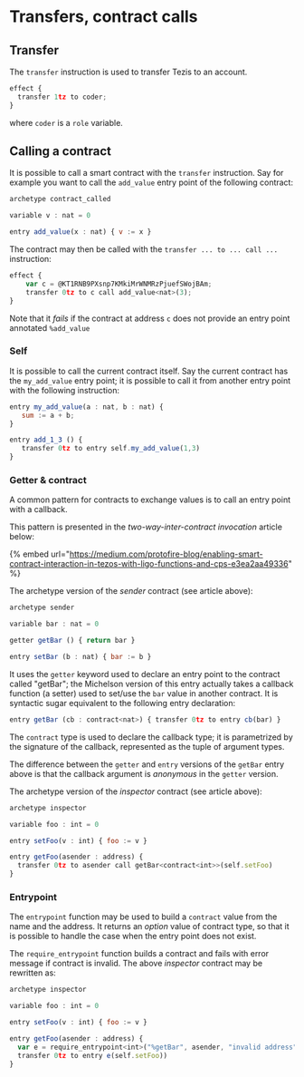 # Transfers, contract calls

## Transfer

The `transfer` instruction is used to transfer Tezis to an account.

```javascript
effect {
  transfer 1tz to coder;
}
```

where `coder` is a `role` variable.

## Calling a contract

It is possible to call a smart contract with the `transfer` instruction. Say for example you want to call the `add_value` entry point of the following contract: 

```javascript
archetype contract_called

variable v : nat = 0

entry add_value(x : nat) { v := x }
```

The contract may then be called with the `transfer ... to ... call ...` instruction:

```javascript
effect {
    var c = @KT1RNB9PXsnp7KMkiMrWNMRzPjuefSWojBAm;
    transfer 0tz to c call add_value<nat>(3);
}
```

Note that it _fails_ if the contract at address `c` does not provide an entry point annotated `%add_value`

### Self

It is possible to call the current contract itself. Say the current contract has the `my_add_value` entry point; it is possible to call it from another entry point with the following instruction:

```javascript
entry my_add_value(a : nat, b : nat) {
   sum := a + b;
}

entry add_1_3 () {
   transfer 0tz to entry self.my_add_value(1,3)
}
```

### Getter & contract

A common pattern for contracts to exchange values is to call an entry point with a callback.

This pattern is presented in the _two-way-inter-contract_ _invocation_ article below:

{% embed url="https://medium.com/protofire-blog/enabling-smart-contract-interaction-in-tezos-with-ligo-functions-and-cps-e3ea2aa49336" %}

The archetype version of the _sender_ contract \(see article above\):

```javascript
archetype sender

variable bar : nat = 0

getter getBar () { return bar }

entry setBar (b : nat) { bar := b }
```

It uses the `getter` keyword used to declare an entry point to the contract called "getBar"; the Michelson version of this entry actually takes a callback function \(a setter\) used to set/use the `bar` value in another contract. It is syntactic sugar equivalent to the following entry declaration:

```javascript
entry getBar (cb : contract<nat>) { transfer 0tz to entry cb(bar) }
```

The `contract` type is used to declare the callback type; it is parametrized by the signature of the callback, represented as the tuple of argument types.  

The difference between the `getter` and `entry` versions of the `getBar` entry above is that the callback argument is _anonymous_ in the `getter` version.

The archetype version of the _inspector_ contract \(see article above\):

```javascript
archetype inspector

variable foo : int = 0

entry setFoo(v : int) { foo := v }

entry getFoo(asender : address) { 
  transfer 0tz to asender call getBar<contract<int>>(self.setFoo) 
}
```

### Entrypoint

The `entrypoint` function may be used to build a `contract` value from the name and the address. It returns an _option_ value of contract type, so that it is possible to handle the case when the entry point does not exist.

The `require_entrypoint` function builds a contract and fails with error message if contract is invalid. The above _inspector_ contract may be rewritten as:

```javascript
archetype inspector

variable foo : int = 0

entry setFoo(v : int) { foo := v }

entry getFoo(asender : address) { 
  var e = require_entrypoint<int>("%getBar", asender, "invalid address");
  transfer 0tz to entry e(self.setFoo))
}
```



